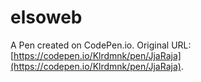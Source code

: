 # elsoweb

A Pen created on CodePen.io. Original URL: [https://codepen.io/Klrdmnk/pen/JjaRaja](https://codepen.io/Klrdmnk/pen/JjaRaja).

